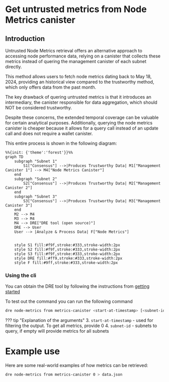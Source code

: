 
# Get untrusted metrics from Node Metrics canister

## Introduction

Untrusted Node Metrics retrieval offers an alternative approach to accessing node performance data, relying on a canister that collects these metrics instead of quering the management canister of each subnet directly.

This method allows users to fetch node metrics dating back to May 18, 2024, providing an historical view compared to the trustworthy method, which only offers data from the past month.

The key drawback of quering untrusted metrics is that it introduces an intermediary, the canister responsible for data aggregation, which should NOT be considered trustworthy.

Despite these concerns, the extended temporal coverage can be valuable for certain analytical purposes. Additionally, querying the node metrics canister is cheaper because it allows for a query call instead of an update call and does not require a wallet canister.

This entire process is shown in the following diagram:

```mermaid
%%{init: {'theme':'forest'}}%%
graph TD
    subgraph "Subnet 1"
        S1["Consensus"] -->|Produces Trustworthy Data| M1["Management Canister 1"] --> M4["Node Metrics Canister"]
    end
    subgraph "Subnet 2"
        S2["Consensus"] -->|Produces Trustworthy Data| M2["Management Canister 2"]
    end
    subgraph "Subnet 3"
        S3["Consensus"] -->|Produces Trustworthy Data| M3["Management Canister 3"]
    end
    M2 --> M4
    M3 --> M4
    M4 --> DRE["DRE tool (open source)"]
    DRE --> User
    User --> |Analyze & Process Data| F["Node Metrics"]


    style S1 fill:#f9f,stroke:#333,stroke-width:2px
    style S2 fill:#f9f,stroke:#333,stroke-width:2px
    style S3 fill:#f9f,stroke:#333,stroke-width:2px
    style DRE fill:#ff9,stroke:#333,stroke-width:2px
    style F fill:#9ff,stroke:#333,stroke-width:2px
```

### Using the cli

You can obtain the DRE tool by following the instructions from [getting started](../getting-started.md)

To test out the command you can run the following command

```bash
dre node-metrics from metrics-canister <start-at-timestamp> [<subnet-id>...]
```

??? tip "Explanation of the arguments"
    3. `start-at-timestamp` - used for filtering the output. To get all metrics, provide 0
    4. `subnet-id` - subnets to query, if empty will provide metrics for all subnets

# Example use

Here are some real-world examples of how metrics can be retrieved:

```bash
dre node-metrics from metrics-canister 0 > data.json
```
